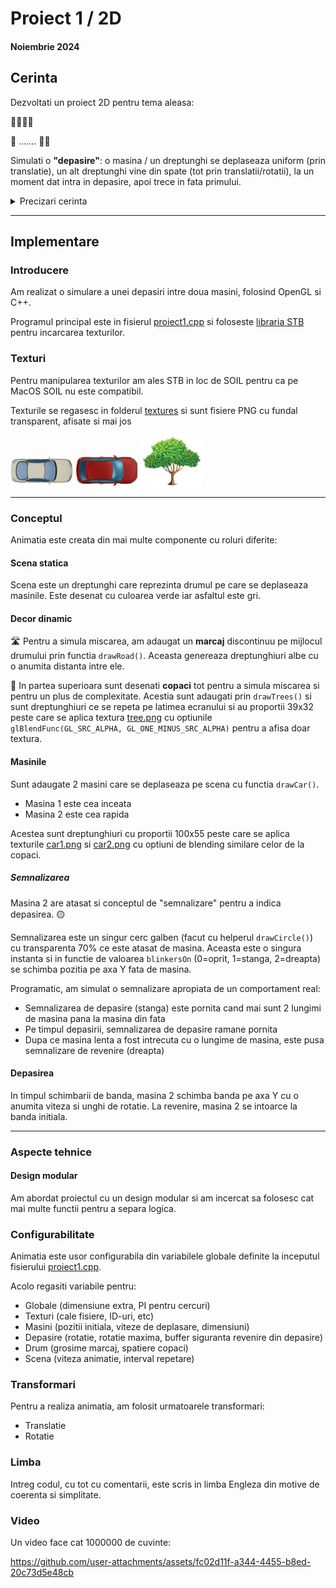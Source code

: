 # Proiect 1 / 2D
#### Noiembrie 2024

## Cerinta
Dezvoltati un proiect 2D pentru tema aleasa:

🌲🌲🌲🌲

 🚙 ....... 🚗💨

Simulati o **"depasire"**: o masina / un dreptunghi se deplaseaza uniform (prin translatie), un alt dreptunghi
vine din spate (tot prin translatii/rotatii), la un moment dat intra in depasire, apoi trece in fata primului.

<details>
  <summary>Precizari cerinta</summary>
1. Aplicatia este insotita de o scurta documentatie. In documentatie vor fi prezentate pe scurt (i) conceptul proiectului; (ii) ce transformari au fost incluse; (iii) de ce este original? (iv) capturi de ecran (cod, rezultat) relevante; (v) contributii individuale (daca este cazul).
2. Detaliere punctaj: 3p realizare proiect; 3p originalitate/dificultate/elemente incluse; 3p discutii/prezentari; 2p documentatie.
3. Proiectul poate fi realizat in echipa (recomandat: 1-4 membri, sa fie anuntate din timp!). In acest caz documentatia va sublinia contributia individuala.
</details>

--------

## Implementare

### Introducere
Am realizat o simulare a unei depasiri intre doua masini, folosind OpenGL si C++.

Programul principal este in fisierul [proiect1.cpp](proiect1.cpp) si foloseste [libraria STB](libs/stb_image.h) pentru incarcarea texturilor.

### Texturi
Pentru manipularea texturilor am ales STB in loc de SOIL pentru ca pe MacOS SOIL nu este compatibil.

Texturile se regasesc in folderul [textures](textures) si sunt fisiere PNG cu fundal transparent, afisate si mai jos

<img src="textures/car1.png" width="100">
<img src="textures/car2.png" width="100">
<img src="textures/tree.png" width="100">

--------

### Conceptul
Animatia este creata din mai multe componente cu roluri diferite:

#### Scena statica
Scena este un dreptunghi care reprezinta drumul pe care se deplaseaza masinile. 
Este desenat cu culoarea verde iar asfaltul este gri.

#### Decor dinamic
🛣️ Pentru a simula miscarea, am adaugat un **marcaj** discontinuu pe mijlocul drumului prin functia `drawRoad()`.
Aceasta genereaza dreptunghiuri albe cu o anumita distanta intre ele.

🌲 In partea superioara sunt desenati **copaci** tot pentru a simula miscarea si pentru un plus de complexitate.
Acestia sunt adaugati prin `drawTrees()` si sunt dreptunghiuri ce se repeta pe latimea ecranului si au proportii 39x32
peste care se aplica textura [tree.png](textures/tree.png) cu optiunile `glBlendFunc(GL_SRC_ALPHA, GL_ONE_MINUS_SRC_ALPHA)`
pentru a afisa doar textura.

#### Masinile
Sunt adaugate 2 masini care se deplaseaza pe scena cu functia `drawCar()`.

- Masina 1 este cea inceata
- Masina 2 este cea rapida

Acestea sunt dreptunghiuri cu proportii 100x55 peste care se aplica texturile [car1.png](textures/car1.png) si [car2.png](textures/car2.png)
cu optiuni de blending similare celor de la copaci.

##### Semnalizarea
Masina 2 are atasat si conceptul de "semnalizare" pentru a indica depasirea. 🟡

Semnalizarea este un singur cerc galben (facut cu helperul `drawCircle()`) cu transparenta 70% ce este atasat de masina.
Aceasta este o singura instanta si in functie de valoarea `blinkersOn` (0=oprit, 1=stanga, 2=dreapta) se schimba pozitia pe axa Y fata de masina.

Programatic, am simulat o semnalizare apropiata de un comportament real:
- Semnalizarea de depasire (stanga) este pornita cand mai sunt 2 lungimi de masina pana la masina din fata
- Pe timpul depasirii, semnalizarea de depasire ramane pornita
- Dupa ce masina lenta a fost intrecuta cu o lungime de masina, este pusa semnalizare de revenire (dreapta)

#### Depasirea
In timpul schimbarii de banda, masina 2 schimba banda pe axa Y cu o anumita viteza si unghi de rotatie.
La revenire, masina 2 se intoarce la banda initiala.

--------

### Aspecte tehnice

#### Design modular
Am abordat proiectul cu un design modular si am incercat sa folosesc cat mai multe functii pentru a separa logica.

### Configurabilitate
Animatia este usor configurabila din variabilele globale definite la inceputul fisierului [proiect1.cpp](proiect1.cpp).

Acolo regasiti variabile pentru:
- Globale (dimensiune extra, PI pentru cercuri)
- Texturi (cale fisiere, ID-uri, etc)
- Masini (pozitii initiala, viteze de deplasare, dimensiuni)
- Depasire (rotatie, rotatie maxima, buffer siguranta revenire din depasire)
- Drum (grosime marcaj, spatiere copaci)
- Scena (viteza animatie, interval repetare)

### Transformari
Pentru a realiza animatia, am folosit urmatoarele transformari:
- Translatie
- Rotatie

### Limba
Intreg codul, cu tot cu comentarii, este scris in limba Engleza din motive de coerenta si simplitate.

### Video
Un video face cat 1000000 de cuvinte:

https://github.com/user-attachments/assets/fc02d11f-a344-4455-b8ed-20c73d5e48cb
